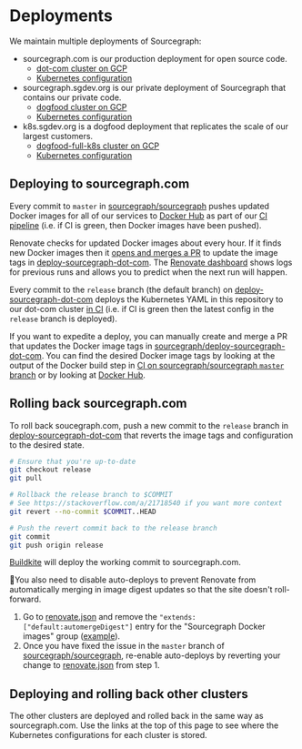 # Deployments

We maintain multiple deployments of Sourcegraph:

- sourcegraph.com is our production deployment for open source code.
  - [dot-com cluster on GCP](https://console.cloud.google.com/kubernetes/clusters/details/us-central1-f/dot-com?project=sourcegraph-dev)
  - [Kubernetes configuration](https://github.com/sourcegraph/deploy-sourcegraph-dot-com)
- sourcegraph.sgdev.org is our private deployment of Sourcegraph that contains our private code.
  - [dogfood cluster on GCP](https://console.cloud.google.com/kubernetes/clusters/details/us-central1-a/dogfood?project=sourcegraph-dev)
  - [Kubernetes configuration](https://github.com/sourcegraph/infrastructure/tree/master/kubernetes/dogfood)
- k8s.sgdev.org is a dogfood deployment that replicates the scale of our largest customers.
  - [dogfood-full-k8s cluster on GCP](https://console.cloud.google.com/kubernetes/clusters/details/us-central1-a/dogfood-full-k8s?project=sourcegraph-dev)
  - [Kubernetes configuration](https://github.com/sourcegraph/deploy-sourcegraph-dogfood-k8s)

## Deploying to sourcegraph.com

Every commit to `master` in [sourcegraph/sourcegraph](https://github.com/sourcegraph/sourcegraph) pushes updated Docker images for all of our services to [Docker Hub](https://hub.docker.com/u/sourcegraph/) as part of our [CI pipeline](https://buildkite.com/sourcegraph/sourcegraph) (i.e. if CI is green, then Docker images have been pushed).

Renovate checks for updated Docker images about every hour. If it finds new Docker images then it [opens and merges a PR](https://github.com/sourcegraph/deploy-sourcegraph-dot-com/pulls?utf8=%E2%9C%93&q=is%3Apr+author%3Aapp%2Frenovate) to update the image tags in [deploy-sourcegraph-dot-com](https://github.com/sourcegraph/deploy-sourcegraph-dot-com). The [Renovate dashboard](https://app.renovatebot.com/dashboard#github/sourcegraph/deploy-sourcegraph-dot-com) shows logs for previous runs and allows you to predict when the next run will happen.

Every commit to the `release` branch (the default branch) on [deploy-sourcegraph-dot-com](https://github.com/sourcegraph/deploy-sourcegraph-dot-com) deploys the Kubernetes YAML in this repository to our dot-com cluster [in CI](https://buildkite.com/sourcegraph/deploy-sourcegraph-dot-com/builds?branch=release) (i.e. if CI is green then the latest config in the `release` branch is deployed).

If you want to expedite a deploy, you can manually create and merge a PR that updates the Docker image tags in [sourcegraph/deploy-sourcegraph-dot-com](https://github.com/sourcegraph/deploy-sourcegraph-dot-com). You can find the desired Docker image tags by looking at the output of the Docker build step in [CI on sourcegraph/sourcegraph `master` branch](https://buildkite.com/sourcegraph/sourcegraph/builds?branch=master) or by looking at [Docker Hub](https://hub.docker.com/u/sourcegraph/).

## Rolling back sourcegraph.com

To roll back soucegraph.com, push a new commit to the `release` branch in [deploy-sourcegraph-dot-com](https://github.com/sourcegraph/deploy-sourcegraph-dot-com) that reverts the image tags and configuration to the desired state.

```sh
# Ensure that you're up-to-date
git checkout release
git pull

# Rollback the release branch to $COMMIT
# See https://stackoverflow.com/a/21718540 if you want more context
git revert --no-commit $COMMIT..HEAD

# Push the revert commit back to the release branch
git commit
git push origin release
```

[Buildkite](https://buildkite.com/sourcegraph/deploy-sourcegraph-dot-com/) will deploy the working commit to sourcegraph.com.

🚨You also need to disable auto-deploys to prevent Renovate from automatically merging in image digest updates so that the site doesn't roll-forward.
  1. Go to [renovate.json](https://github.com/sourcegraph/deploy-sourcegraph-dot-com/blob/release/renovate.json) and remove the `"extends:["default:automergeDigest"]` entry for the "Sourcegraph Docker images" group ([example](https://github.com/sourcegraph/deploy-sourcegraph-dot-com/commit/0eb16fd9e3ddfcf3a3c75ccdda0e7eddabf19c7a)).
  1. Once you have fixed the issue in the `master` branch of [sourcegraph/sourcegraph](https://github.com/sourcegraph/sourcegraph), re-enable auto-deploys by reverting your change to [renovate.json](https://github.com/sourcegraph/deploy-sourcegraph-dot-com/blob/release/renovate.json) from step 1.

## Deploying and rolling back other clusters

The other clusters are deployed and rolled back in the same way as sourcegraph.com. Use the links at the top of this page to see where the Kubernetes configurations for each cluster is stored.
